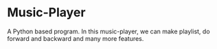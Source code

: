 # Music-Player
A Python based program.
In this music-player, we can make playlist, do forward and backward and many more features.
